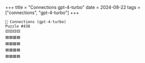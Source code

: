 +++
title = "Connections gpt-4-turbo"
date = 2024-08-22
tags = ["connections", "gpt-4-turbo"]
+++

```text
🤖 Connections (gpt-4-turbo) 
Puzzle #438
🟨🟨🟨🟨
🟦🟦🟪🟦
🟦🟪🟩🟦
🟦🟪🟪🟦
🟦🟪🟩🟦
```
